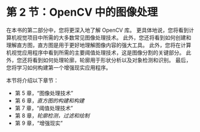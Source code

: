 # 第 2 节：OpenCV 中的图像处理

在本书的第二部分中，您将更深入地了解 OpenCV 库。 更具体地说，您将看到计算机视觉项目中所需的大多数常见图像处理技术。 此外，您还将看到如何创建和理解直方图，直方图是用于更好地理解图像内容的强大工具。 此外，您将在计算机视觉应用程序中看到所需的主要阈值处理技术，这是图像分割的关键部分。 此外，您还将看到如何处理轮廓，轮廓用于形状分析以及对象检测和识别。 最后，您将学习如何构建第一个增强现实应用程序。

本节将介绍以下章节：

*   第 5 章，“图像处理技术”
*   第 6 章，*直方图的构建和构建*
*   第 7 章，“阈值处理技术”
*   第 8 章，*轮廓检测，过滤和绘制*
*   第 9 章，“增强现实”